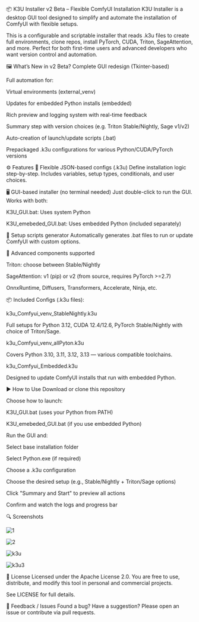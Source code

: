 📦 K3U Installer v2 Beta – Flexible ComfyUI Installation
K3U Installer is a desktop GUI tool designed to simplify and automate the installation of ComfyUI with flexible setups.

This is a configurable and scriptable installer that reads .k3u files to create full environments, clone repos, install PyTorch, CUDA, Triton, SageAttention, and more.
Perfect for both first-time users and advanced developers who want version control and automation.

🖼️ What’s New in v2 Beta?
Complete GUI redesign (Tkinter-based)

Full automation for:

Virtual environments (external_venv)

Updates for embedded Python installs (embedded)

Rich preview and logging system with real-time feedback

Summary step with version choices (e.g. Triton Stable/Nightly, Sage v1/v2)

Auto-creation of launch/update scripts (.bat)

Prepackaged .k3u configurations for various Python/CUDA/PyTorch versions

⚙️ Features
🔧 Flexible JSON-based configs (.k3u)
Define installation logic step-by-step. Includes variables, setup types, conditionals, and user choices.

🖥️ GUI-based installer (no terminal needed)
Just double-click to run the GUI. Works with both:

K3U_GUI.bat: Uses system Python

K3U_emebeded_GUI.bat: Uses embedded Python (included separately)

📜 Setup scripts generator
Automatically generates .bat files to run or update ComfyUI with custom options.

🧠 Advanced components supported

Triton: choose between Stable/Nightly

SageAttention: v1 (pip) or v2 (from source, requires PyTorch >=2.7)

OnnxRuntime, Diffusers, Transformers, Accelerate, Ninja, etc.

📦 Included Configs (.k3u files):

k3u_Comfyui_venv_StableNightly.k3u

Full setups for Python 3.12, CUDA 12.4/12.6, PyTorch Stable/Nightly with choice of Triton/Sage.

k3u_Comfyui_venv_allPyton.k3u

Covers Python 3.10, 3.11, 3.12, 3.13 — various compatible toolchains.

k3u_Comfyui_Embedded.k3u

Designed to update ComfyUI installs that run with embedded Python.

▶️ How to Use
Download or clone this repository

Choose how to launch:

K3U_GUI.bat (uses your Python from PATH)

K3U_emebeded_GUI.bat (if you use embedded Python)

Run the GUI and:

Select base installation folder

Select Python.exe (if required)

Choose a .k3u configuration

Choose the desired setup (e.g., Stable/Nightly + Triton/Sage options)

Click "Summary and Start" to preview all actions

Confirm and watch the logs and progress bar

🔍 Screenshots

![1](https://github.com/user-attachments/assets/ce2ce699-f44e-44a7-a3f5-40f3b6f6c469)

![2](https://github.com/user-attachments/assets/05391d97-b84f-4fc6-bd5e-0a43d62c6886)

![k3u](https://github.com/user-attachments/assets/d819a357-0430-4ef9-adfb-3945fb6d1653)

![k3u3](https://github.com/user-attachments/assets/dc045c3b-f84e-47fa-bfb3-88f90dd54bdc)

</details>
📜 License
Licensed under the Apache License 2.0.
You are free to use, distribute, and modify this tool in personal and commercial projects.

See LICENSE for full details.

💬 Feedback / Issues
Found a bug? Have a suggestion?
Please open an issue or contribute via pull requests.

